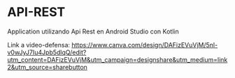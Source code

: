 # API-REST
Application utilizando Api Rest en Android Studio con Kotlin

Link a video-defensa: https://www.canva.com/design/DAFizEVuVjM/5nl-v0wJyJ7Iu4Jpb5dlqQ/edit?utm_content=DAFizEVuVjM&utm_campaign=designshare&utm_medium=link2&utm_source=sharebutton
